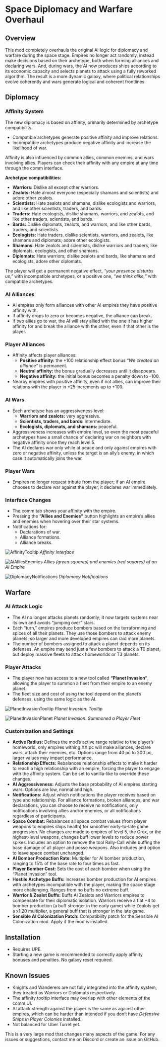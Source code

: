 # Space Diplomacy and Warfare Overhaul

## Overview
This mod completely overhauls the original AI logic for diplomacy and warfare during the space stage. Empires no longer act randomly, instead make decisions based on their archetype, both when forming alliances and declaring wars. And, during wars, the AI now produces ships according to its economic capacity and selects planets to attack using a fully reworked algorithm. The result is a more dynamic galaxy, where political relationships evolve coherently and wars generate logical and coherent frontlines.

## Diplomacy

### Affinity System
The new diplomacy is based on affinity, primarily determined by archetype compatibility.

- Compatible archetypes generate positive affinity and improve relations.
- Incompatible archetypes produce negative affinity and increase the likelihood of war.

Affinity is also influenced by common allies, common enemies, and wars involving allies. Players can check their affinity with any empire at any time through the comm interface.

**Archetype compatibilities:**

- **Warriors:** Dislike all except other warriors.
- **Zealots:** Hate almost everyone (especially shamans and scientists) and adore other zealots.
- **Scientists:** Hate zealots and shamans, dislike ecologists and warriors, and like other scientists, traders, and bards.
- **Traders:** Hate ecologists, dislike shamans, warriors, and zealots, and like other traders, scientists, and bards.
- **Bards:** Dislike diplomats, zealots, and warriors, and like other bards, traders, and scientists.
- **Ecologists:** Hate traders, dislike scientists, warriors, and zealots, like shamans and diplomats; adore other ecologists.
- **Shamans:** Hate zealots and scientists, dislike warriors and traders, like diplomats, ecologists, and other shamans.
- **Diplomats:** Hate warriors; dislike zealots and bards, like shamans and ecologists, adore other diplomats.

The player will get a permanent negative effect, *“your presence disturbs us,”* with incompatible archetypes, or a positive one, *“we think alike,”* with compatible archetypes. 

### AI Alliances
- AI empires only form alliances with other AI empires they have positive affinity with. 
- If affinity drops to zero or becomes negative, the alliance can break.
- If two allies go to war, the AI will stay allied with the one it has higher affinity for and break the alliance with the other, even if that other is the player. 

### Player Alliances
- Affinity affects player alliances:
  - **Positive affinity:** the +100 relationship effect bonus *“We created an alliance”* is permanent.
  - **Neutral affinity:** the bonus gradually decreases until it disappears.
  - **Negative affinity:** the initial bonus becomes a penalty down to –100.
- Nearby empires with positive affinity, even if not allies, can improve their relations with the player in +25 increments up to +100.

### AI Wars
- Each archetype has an aggressiveness level:
  - **Warriors and zealots:** very aggressive.
  - **Scientists, traders, and bards:** intermediate.
  - **Ecologists, diplomats, and shamans:** peaceful.
- Aggressiveness increases with empire level, so even the most peaceful archetypes have a small chance of declaring war on neighbors with negative affinity once they reach level 5.
- The AI declares war only while at peace and only against empires with zero or negative affinity, unless the target is an ally’s enemy, in which case it automatically joins the war. 

### Player Wars
- Empires no longer request tribute from the player; if an AI empire chooses to declare war against the player, it declares war immediately. 

### Interface Changes
- The comm tab shows your affinity with the empire.
- Pressing the **“Allies and Enemies”** button highlights an empire’s allies and enemies when hovering over their star systems. 
- Notifications for:
  - Declarations of war.
  - Alliance formations.
  - Alliance breaks.

![AffinityTooltip](images/AffinityTooltip.png "Affinity tooltip")
*Affinity Interface*

![AiAlliesEnemies](images/AiAlliesEnemies.png "Allies and Enemies of an AI Empire")
*Allies (green squares) and enemies (red squares) of an AI Empire*

![DiplomacyNotifications](images/DiplomacyNotification.png "Diplomacy Notifications")
*Diplomacy Notifications*

## Warfare

### AI Attack Logic
- The AI no longer attacks planets randomly; it now targets systems near its own and avoids “jumping over” stars. 
- Each “turn,” empires produce bombers based on the terraforming and spices of all their planets. They use those bombers to attack enemy planets, so larger and more developed empires can raid more planets.
- The number of bombers assigned to attack a planet depends on its defenses. An empire may send just a few bombers to attack a T0 planet, but deploy massive fleets to attack homeworlds or T3 planets.

### Player Attacks
- The player now has access to a new tool called **“Planet Invasion”**, allowing the player to summon a fleet from their empire to an enemy planet.
- The fleet size and cost of using the tool depend on the planet’s defenses, using the same logic as the AI.

![PlanetInvasionTooltip](images/PlanetInvasionTooltip.png "Planet Invasion Tool")
*Planet Invasion: Tooltip*

![PlanetInvasionPlanet](images/PlanetInvasionPlanet.png "Planet Invasion ")
*Planet Invasion: Summoned a Player Fleet*

### Customization and Settings
- **Active Radius:** Defines the mod’s active range relative to the player’s homeworld, only empires withing XX pc will make alliances, declare wars, attack their enemies, etc. Options range from 40 pc to 200 pc, larger values may impact performance.
- **Relationship Effects:** Rebalances relationship effects to make it harder to reach a high relationship with an empire, forcing the player to engage with the affinity system. Can be set to vanilla-like to override these changes.
- **AI Aggressiveness:** Adjusts the base probability of AI empires starting wars. Options are low, normal and high.
- **Notifications:** Adjust which notifications the player receives based on type and relationship. For alliance formations, broken alliances, and war declarations, you can choose to receive no notifications, only notifications involving allies and/or enemies, or all notifications regardless of participants. 
- **Space Combat:** Rebalances all space combat values (from player weapons to empires ships health) for smoother early-to-late game progression. No changes are made to empires of level 5, the Grox, or the highest-level weapons, changes buff lower levels to reduce power spikes. Includes an option to remove the tool Rally-Call while buffing the base damage of all player and posse weapons.  Also includes and option to leave space combat unchanged.
- **AI Bomber Production Rate:** Multiplier for AI bomber production, ranging to 15% of the base rate to four times as fast.
- **Player Bomber Cost:** Sets the cost of each bomber when using the “Planet Invasion” tool. 
- **Hostile Archetype Buffs:** increases bomber production for AI empires with archetypes incompatible with the player, making the space stage more challenging. Ranges from no buffs no extreme buff.
- **Warrior & Zealot Buffs:** Buffs AI Zealots and Warriors empires to compensate for their diplomatic isolation. Warriors receive a flat +4 to bomber production (a buff stronger in the early game) while Zealots get a x1.20 multiplier, a general buff that is stronger in the late game.
- **Sensible AI Colonization Patch:** Compatibility patch for the Sensible AI Colonization mod. Apply if the mod is installed. 

## Installation
- Requires UPE.
- Starting a new game is recommended to correctly apply affinity bonuses and penalties. No galaxy reset required.

## Known Issues
- Knights and Wanderers are not fully integrated into the affinity system, they treated as Warriors or Diplomats respectively.
- The affinity tooltip interface may overlap with other elements of the comm UI. 
- AI attack strength against the player is the same as against other empires, which can be harder than intended if you don’t have *Defensive Ships in Player Colonies* installed.
- Not balanced for Uber Turret yet.

This is a very large mod that changes many aspects of the game. For any issues or suggestions, contact me on Discord or create an issue on GitHub.
